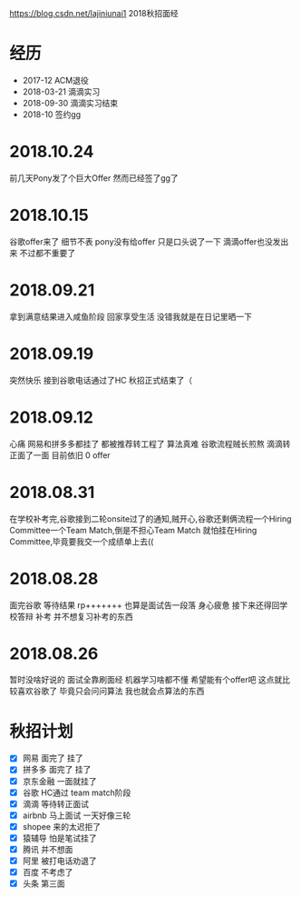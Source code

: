 https://blog.csdn.net/lajiniunai1 2018秋招面经

# 经历

* 2017-12 ACM退役
* 2018-03-21 滴滴实习
* 2018-09-30 滴滴实习结束
* 2018-10 签约gg

# 2018.10.24
前几天Pony发了个巨大Offer 然而已经签了gg了

# 2018.10.15
谷歌offer来了 细节不表
pony没有给offer 只是口头说了一下
滴滴offer也没发出来 不过都不重要了

# 2018.09.21
拿到满意结果进入咸鱼阶段 回家享受生活 没错我就是在日记里晒一下

# 2018.09.19
突然快乐 接到谷歌电话通过了HC 秋招正式结束了（

# 2018.09.12

心痛 网易和拼多多都挂了 都被推荐转工程了 算法真难
谷歌流程贼长煎熬 滴滴转正面了一面 目前依旧 0 offer

# 2018.08.31

在学校补考完,谷歌接到二轮onsite过了的通知,贼开心,谷歌还剩俩流程一个Hiring Committee一个Team Match,倒是不担心Team Match 就怕挂在Hiring Committee,毕竟要我交一个成绩单上去((

# 2018.08.28
面完谷歌 等待结果 rp+++++++
也算是面试告一段落 身心疲惫
接下来还得回学校答辩 补考 并不想复习补考的东西

# 2018.08.26
暂时没啥好说的 面试全靠刷面经 机器学习啥都不懂 希望能有个offer吧
这点就比较喜欢谷歌了 毕竟只会问问算法 我也就会点算法的东西

# 秋招计划

- [x] 网易  面完了 挂了
- [x] 拼多多 面完了 挂了
- [x] 京东金融 一面就挂了
- [x] 谷歌 HC通过 team match阶段
- [x] 滴滴 等待转正面试
- [x] airbnb 马上面试 一天好像三轮
- [x] shopee 来的太迟拒了
- [x] 猿辅导 怕是笔试挂了
- [x] 腾讯 并不想面
- [x] 阿里 被打电话劝退了
- [x] 百度 不考虑了
- [x] 头条 第三面
